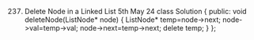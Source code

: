 237. Delete Node in a Linked List
     5th May 24
class Solution {
public:
    void deleteNode(ListNode* node) {
        ListNode* temp=node->next;
        node->val=temp->val;
        node->next=temp->next;
        delete temp;
    }
};
